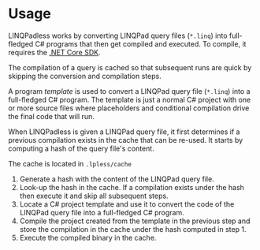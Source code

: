 # Usage

LINQPadless works by converting LINQPad query files (`*.linq`) into
full-fledged C# programs that then get compiled and executed. To compile, it
requires the [.NET Core SDK][dotnet].

The compilation of a query is cached so that subsequent runs are quick by
skipping the conversion and compilation steps.

A program _template_ is used to convert a LINQPad query file (`*.linq`) into
a full-fledged C# program. The template is just a normal C# project with one or
more source files where placeholders and conditional compilation drive the
final code that will run.

When LINQPadless is given a LINQPad query file, it first determines if a
previous compilation exists in the cache that can be re-used. It starts by
computing a hash of the query file's content.

 The cache is
located in `.lpless/cache`

1. Generate a hash with the content of the LINQPad query file.
2. Look-up the hash in the cache. If a compilation exists under the hash
   then execute it and skip all subsequent steps.
3. Locate a C# project template and use it to convert the code of the
   LINQPad query file into a full-fledged C# program.
4. Compile the project created from the template in the previous step and
   store the compilation in the cache under the hash computed in step 1.
5. Execute the compiled binary in the cache.


  [dotnet]: https://dot.net
